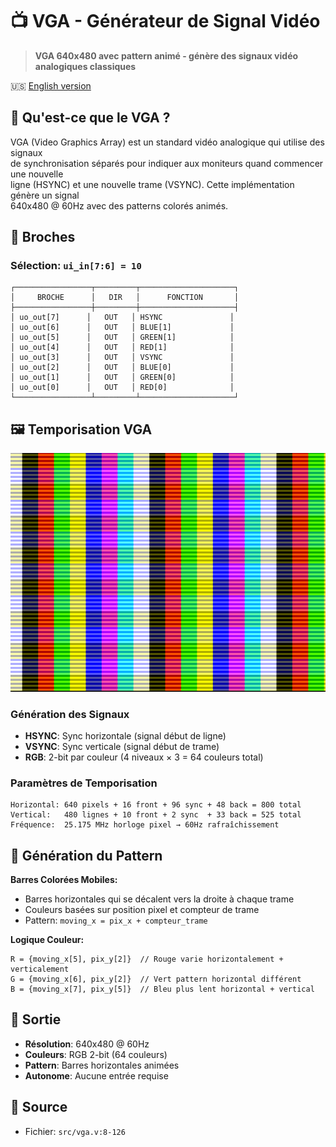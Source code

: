 # 📺 VGA - Générateur de Signal Vidéo

> **VGA 640x480 avec pattern animé - génère des signaux vidéo analogiques classiques**

🇺🇸 [English version](vga.md)

## 🎯 Qu'est-ce que le VGA ?

VGA (Video Graphics Array) est un standard vidéo analogique qui utilise des signaux  
de synchronisation séparés pour indiquer aux moniteurs quand commencer une nouvelle  
ligne (HSYNC) et une nouvelle trame (VSYNC). Cette implémentation génère un signal  
640x480 @ 60Hz avec des patterns colorés animés.

## 🔌 Broches

### Sélection: `ui_in[7:6] = 10`

```
┌─────────────────┬─────────┬─────────────────────┐
│     BROCHE      │   DIR   │      FONCTION       │
├─────────────────┼─────────┼─────────────────────┤
│ uo_out[7]      │   OUT   │ HSYNC               │
│ uo_out[6]      │   OUT   │ BLUE[1]             │
│ uo_out[5]      │   OUT   │ GREEN[1]            │
│ uo_out[4]      │   OUT   │ RED[1]              │
│ uo_out[3]      │   OUT   │ VSYNC               │
│ uo_out[2]      │   OUT   │ BLUE[0]             │
│ uo_out[1]      │   OUT   │ GREEN[0]            │
│ uo_out[0]      │   OUT   │ RED[0]              │
└─────────────────┴─────────┴─────────────────────┘
```

## 🖼️ Temporisation VGA

![Diagramme Temporisation VGA](vga.png)

### Génération des Signaux
- **HSYNC**: Sync horizontale (signal début de ligne)
- **VSYNC**: Sync verticale (signal début de trame)
- **RGB**: 2-bit par couleur (4 niveaux × 3 = 64 couleurs total)

### Paramètres de Temporisation
```
Horizontal: 640 pixels + 16 front + 96 sync + 48 back = 800 total
Vertical:   480 lignes + 10 front + 2 sync  + 33 back = 525 total
Fréquence:  25.175 MHz horloge pixel → 60Hz rafraîchissement
```

## 🎨 Génération du Pattern

**Barres Colorées Mobiles:**
- Barres horizontales qui se décalent vers la droite à chaque trame
- Couleurs basées sur position pixel et compteur de trame
- Pattern: `moving_x = pix_x + compteur_trame`

**Logique Couleur:**
```
R = {moving_x[5], pix_y[2]}  // Rouge varie horizontalement + verticalement
G = {moving_x[6], pix_y[2]}  // Vert pattern horizontal différent
B = {moving_x[7], pix_y[5]}  // Bleu plus lent horizontal + vertical
```

## 📱 Sortie

- **Résolution**: 640x480 @ 60Hz
- **Couleurs**: RGB 2-bit (64 couleurs)
- **Pattern**: Barres horizontales animées
- **Autonome**: Aucune entrée requise

## 📂 Source
- Fichier: `src/vga.v:8-126`